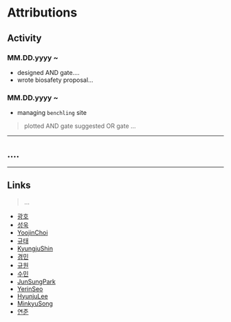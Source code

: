 # Attributions


## Activity
### MM.DD.yyyy ~ 
* designed AND gate....
* wrote biosafety proposal...
### MM.DD.yyyy ~
* managing `benchling` site
>plotted AND gate
>suggested OR gate
>...
---
## ....
---
## Links
>...


* [광호](https://github.com/KUAS-Korea/KUAS-2021-igem/blob/main/Team/광호.md)
* [성욱](https://github.com/KUAS-Korea/KUAS-2021-igem/blob/main/Team/성욱.md)
* [YoojinChoi](https://github.com/KUAS-Korea/KUAS-2021-igem/blob/main/Team/yoojinchoi.md)
* [규태](https://github.com/KUAS-Korea/KUAS-2021-igem/blob/main/Team/규태.md)
* [KyungjuShin](https://github.com/KUAS-Korea/KUAS-2021-igem/blob/main/Team/kyungjushin.md)
* [경민](https://github.com/KUAS-Korea/KUAS-2021-igem/blob/main/Team/kyeongminkim.md)
* [규원](https://github.com/KUAS-Korea/KUAS-2021-igem/blob/main/Team/gyuwonkim.md)
* [수민](https://github.com/KUAS-Korea/KUAS-2021-igem/blob/main/Team/수민.md)
* [JunSungPark](https://github.com/KUAS-Korea/KUAS-2021-igem/blob/main/Team/준성.md)
* [YerinSeo](https://github.com/KUAS-Korea/KUAS-2021-igem/blob/main/Team/예린.md)
* [HyunjuLee](https://github.com/KUAS-Korea/KUAS-2021-igem/blob/main/Team/hyunjulee.md)
* [MinkyuSong](https://github.com/KUAS-Korea/KUAS-2021-igem/blob/main/Team/민규.md)
* [연준](https://github.com/KUAS-Korea/KUAS-2021-igem/blob/main/Team/연준.md)
